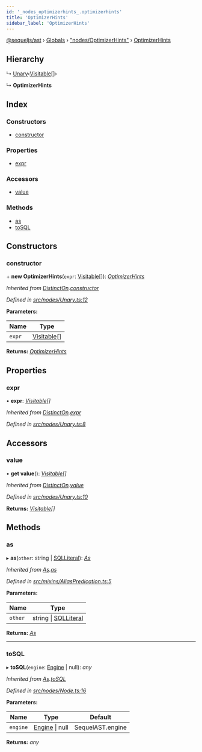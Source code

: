 ```yaml
---
id: '_nodes_optimizerhints_.optimizerhints'
title: 'OptimizerHints'
sidebar_label: 'OptimizerHints'
---
```


[@sequeljs/ast](../index.md) › [Globals](../globals.md) ›
["nodes/OptimizerHints"](../modules/_nodes_optimizerhints_.md) ›
[OptimizerHints](_nodes_optimizerhints_.optimizerhints.md)

## Hierarchy

↳
[Unary](_nodes_unary_.unary.md)‹[Visitable](../modules/_visitors_visitable_.md#visitable)[]›

↳ **OptimizerHints**

## Index

### Constructors

- [constructor](_nodes_optimizerhints_.optimizerhints.md#constructor)

### Properties

- [expr](_nodes_optimizerhints_.optimizerhints.md#expr)

### Accessors

- [value](_nodes_optimizerhints_.optimizerhints.md#value)

### Methods

- [as](_nodes_optimizerhints_.optimizerhints.md#as)
- [toSQL](_nodes_optimizerhints_.optimizerhints.md#tosql)

## Constructors

### constructor

\+ **new OptimizerHints**(`expr`:
[Visitable](../modules/_visitors_visitable_.md#visitable)[]):
_[OptimizerHints](_nodes_optimizerhints_.optimizerhints.md)_

_Inherited from
[DistinctOn](_nodes_distincton_.distincton.md).[constructor](_nodes_distincton_.distincton.md#constructor)_

_Defined in
[src/nodes/Unary.ts:12](https://github.com/sequeljs/ast/blob/aa0ef0f/src/nodes/Unary.ts#L12)_

**Parameters:**

| Name   | Type                                                        |
| ------ | ----------------------------------------------------------- |
| `expr` | [Visitable](../modules/_visitors_visitable_.md#visitable)[] |

**Returns:** _[OptimizerHints](_nodes_optimizerhints_.optimizerhints.md)_

## Properties

### expr

• **expr**: _[Visitable](../modules/_visitors_visitable_.md#visitable)[]_

_Inherited from
[DistinctOn](_nodes_distincton_.distincton.md).[expr](_nodes_distincton_.distincton.md#expr)_

_Defined in
[src/nodes/Unary.ts:8](https://github.com/sequeljs/ast/blob/aa0ef0f/src/nodes/Unary.ts#L8)_

## Accessors

### value

• **get value**(): _[Visitable](../modules/_visitors_visitable_.md#visitable)[]_

_Inherited from
[DistinctOn](_nodes_distincton_.distincton.md).[value](_nodes_distincton_.distincton.md#value)_

_Defined in
[src/nodes/Unary.ts:10](https://github.com/sequeljs/ast/blob/aa0ef0f/src/nodes/Unary.ts#L10)_

**Returns:** _[Visitable](../modules/_visitors_visitable_.md#visitable)[]_

## Methods

### as

▸ **as**(`other`: string | [SQLLiteral](_nodes_sqlliteral_.sqlliteral.md)):
_[As](_nodes_as_.as.md)_

_Inherited from [As](_nodes_as_.as.md).[as](_nodes_as_.as.md#as)_

_Defined in
[src/mixins/AliasPredication.ts:5](https://github.com/sequeljs/ast/blob/aa0ef0f/src/mixins/AliasPredication.ts#L5)_

**Parameters:**

| Name    | Type                                                         |
| ------- | ------------------------------------------------------------ |
| `other` | string &#124; [SQLLiteral](_nodes_sqlliteral_.sqlliteral.md) |

**Returns:** _[As](_nodes_as_.as.md)_

---

### toSQL

▸ **toSQL**(`engine`: [Engine](../interfaces/_interfaces_engine_.engine.md) |
null): _any_

_Inherited from [As](_nodes_as_.as.md).[toSQL](_nodes_as_.as.md#tosql)_

_Defined in
[src/nodes/Node.ts:16](https://github.com/sequeljs/ast/blob/aa0ef0f/src/nodes/Node.ts#L16)_

**Parameters:**

| Name     | Type                                                              | Default          |
| -------- | ----------------------------------------------------------------- | ---------------- |
| `engine` | [Engine](../interfaces/_interfaces_engine_.engine.md) &#124; null | SequelAST.engine |

**Returns:** _any_

